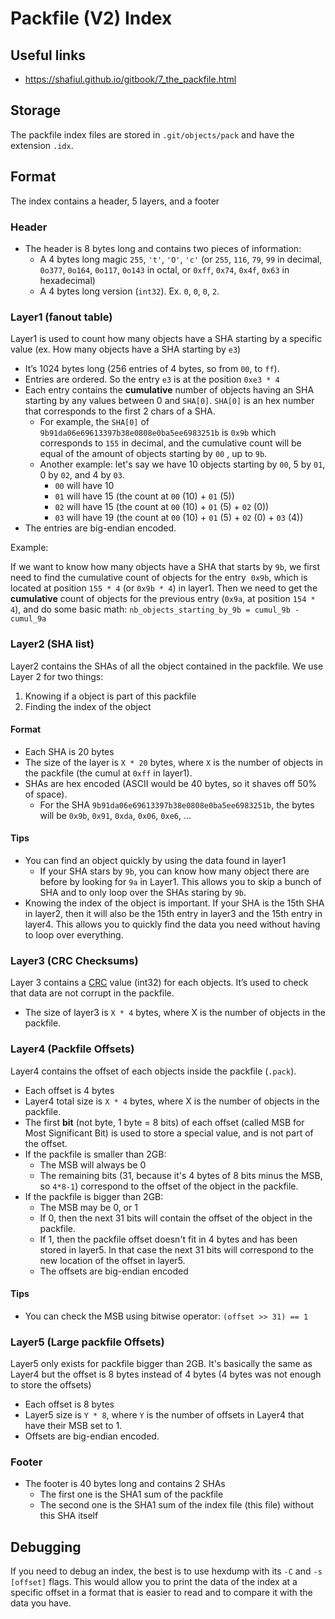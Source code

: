 # Packfile (V2) Index

## Useful links

- https://shafiul.github.io/gitbook/7_the_packfile.html

## Storage

The packfile index files are stored in `.git/objects/pack` and have
the extension `.idx`.

## Format

The index contains a header, 5 layers, and a footer

### Header

- The header is 8 bytes long and contains two pieces of information:
  - A 4 bytes long magic `255`, `'t'`, `'O'`, `'c'` (or `255`, `116`,
    `79`, `99` in decimal, `0o377`, `0o164`, `0o117`, `0o143` in octal,
    or `0xff`, `0x74`, `0x4f`, `0x63` in hexadecimal)
  - A 4 bytes long version (`int32`). Ex. `0`, `0`, `0`, `2`.

### Layer1 (fanout table)

Layer1 is used to count how many objects have a SHA starting by a
specific value (ex. How many objects have a SHA starting by `e3`)

- It’s 1024 bytes long (256 entries of 4 bytes, so from `00`, to `ff`).
- Entries are ordered. So the entry `e3` is at the position `0xe3 * 4`
- Each entry contains the **cumulative** number of objects having an SHA
  starting by any values between 0 and `SHA[0]`. `SHA[0]` is an hex number
  that corresponds to the first 2 chars of a SHA.
  - For example, the `SHA[0]`
    of `9b91da06e69613397b38e0808e0ba5ee6983251b` is `0x9b` which corresponds
    to `155` in decimal, and the cumulative count will be equal of the amount
    of objects starting by `00` , up to `9b`.
  - Another example: let's say we have 10 objects starting by `00`, 5 by
    `01`, 0 by `02`, and 4 by `03`.
    - `00` will have 10
    - `01` will have 15 (the count at `00` (10) + `01` (5))
    - `02` will have 15 (the count at `00` (10) + `01` (5) + `02` (0))
    - `03` will have 19 (the count at `00` (10) + `01` (5) + `02` (0) + `03` (4))
- The entries are big-endian encoded.

Example:

If we want to know how many objects have a SHA that starts by `9b`, we first
need to find the cumulative count of objects for the entry  `0x9b`, which
is located at position `155 * 4` (or `0x9b * 4`) in layer1. Then we need to
get the **cumulative** count of objects for the previous entry (`0x9a`, at
position `154 * 4`), and do some basic math:
`nb_objects_starting_by_9b = cumul_9b - cumul_9a`

### Layer2 (SHA list)

Layer2 contains the SHAs of all the object contained in
the packfile. We use Layer 2 for two things:

1. Knowing if a object is part of this packfile
1. Finding the index of the object

#### Format

- Each SHA is 20 bytes
- The size of the layer is `X * 20` bytes, where `X` is the number
  of objects in the packfile (the cumul at `0xff` in layer1).
- SHAs are hex encoded (ASCII would be 40 bytes, so it shaves off 50% of space).
  - For the SHA `9b91da06e69613397b38e0808e0ba5ee6983251b`, the bytes will be
    `0x9b`, `0x91`, `0xda`, `0x06`, `0xe6`, ...

#### Tips

- You can find an object quickly by using the data found in layer1
  - If your SHA stars by `9b`, you can know how many object there are before
    by looking for `9a` in Layer1. This allows you to skip a bunch of SHA and
    to only loop over the SHAs staring by `9b`.
- Knowing the index of the object is important. If your SHA is the
  15th SHA in layer2, then it will also be the 15th entry in layer3 and
  the 15th entry in layer4. This allows you to quickly find the data you
  need without having to loop over everything.

### Layer3 (CRC Checksums)

Layer 3 contains a [CRC](https://en.wikipedia.org/wiki/Cyclic_redundancy_check)
value (int32) for each objects. It’s used to check that data are not corrupt
in the packfile.

- The size of layer3 is `X * 4` bytes, where X is the number of objects
  in the packfile.

### Layer4 (Packfile Offsets)

Layer4 contains the offset of each objects inside the packfile (`.pack`).

- Each offset is 4 bytes
- Layer4 total size is `X * 4` bytes, where X is the number of objects
  in the packfile.
- The first **bit** (not byte, 1 byte = 8 bits) of each offset (called
  MSB for Most Significant Bit) is used to store a special value, and
  is not part of the offset.
- If the packfile is smaller than 2GB:
  - The MSB will always be 0
  - The remaining bits (31, because it's 4 bytes of 8 bits minus the MSB,
    so `4*8-1`) correspond to the offset of the object in the packfile.
- If the packfile is bigger than 2GB:
  - The MSB may be 0, or 1
  - If 0, then the next 31 bits will contain the offset of the object
    in the packfile.
  - If 1, then the packfile offset doesn't fit in 4 bytes and has been
    stored in layer5. In that case the next 31 bits will correspond to the
    new location of the offset in layer5.
  - The offsets are big-endian encoded

#### Tips

- You can check the MSB using bitwise operator: `(offset >> 31) == 1`

### Layer5 (Large packfile Offsets)

Layer5 only exists for packfile bigger than 2GB. It's basically the
same as Layer4 but the offset is 8 bytes instead of 4 bytes (4 bytes
was not enough to store the offsets)

- Each offset is 8 bytes
- Layer5 size is `Y * 8`, where `Y` is the number of offsets in Layer4
  that have their MSB set to 1.
- Offsets are big-endian encoded.

### Footer

- The footer is 40 bytes long and contains 2 SHAs
  - The first one is the SHA1 sum of the packfile
  - The second one is the SHA1 sum of the index file (this file)
    without this SHA itself

## Debugging

If you need to debug an index, the best is to use hexdump
with its `-C` and `-s [offset]` flags. This would allow you to print the
data of the index at a specific offset in a format that is easier to read
and to compare it with the data you have.
